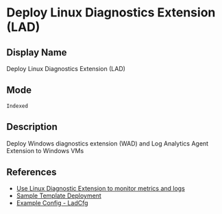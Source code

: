# Deploy Linux Diagnostics Extension (LAD)

## Display Name

Deploy Linux Diagnostics Extension (LAD)

## Mode

`Indexed`

## Description

Deploy Windows diagnostics extension (WAD) and Log Analytics Agent Extension to Windows VMs

## References

- [Use Linux Diagnostic Extension to monitor metrics and logs](https://docs.microsoft.com/en-us/azure/virtual-machines/extensions/diagnostics-linux)
- [Sample Template Deployment](https://github.com/Azure/azure-quickstart-templates/blob/master/201-vm-monitoring-diagnostics-extension)
- [Example Config - LadCfg](example-lad-config.json)
